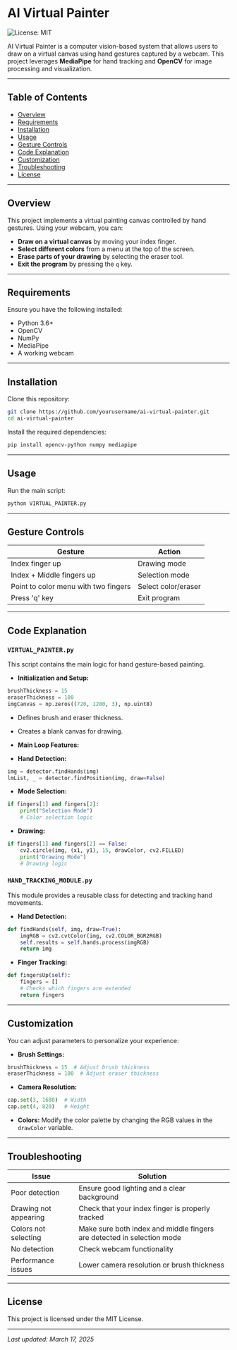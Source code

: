 # AI Virtual Painter

![License: MIT](https://img.shields.io/badge/License-MIT-yellow.svg)

AI Virtual Painter is a computer vision-based system that allows users to draw on a virtual canvas using hand gestures captured by a webcam. This project leverages **MediaPipe** for hand tracking and **OpenCV** for image processing and visualization.

---

## Table of Contents

- [Overview](#overview)
- [Requirements](#requirements)
- [Installation](#installation)
- [Usage](#usage)
- [Gesture Controls](#gesture-controls)
- [Code Explanation](#code-explanation)
- [Customization](#customization)
- [Troubleshooting](#troubleshooting)
- [License](#license)

---

## Overview

This project implements a virtual painting canvas controlled by hand gestures. Using your webcam, you can:

- **Draw on a virtual canvas** by moving your index finger.
- **Select different colors** from a menu at the top of the screen.
- **Erase parts of your drawing** by selecting the eraser tool.
- **Exit the program** by pressing the `q` key.

---

## Requirements

Ensure you have the following installed:

- Python 3.6+
- OpenCV
- NumPy
- MediaPipe
- A working webcam

---

## Installation

Clone this repository:

```bash
git clone https://github.com/yourusername/ai-virtual-painter.git
cd ai-virtual-painter
```

Install the required dependencies:

```bash
pip install opencv-python numpy mediapipe
```

---

## Usage

Run the main script:

```bash
python VIRTUAL_PAINTER.py
```

---

## Gesture Controls

| Gesture | Action |
|-----------------|------------------------|
| Index finger up | Drawing mode |
| Index + Middle fingers up | Selection mode |
| Point to color menu with two fingers | Select color/eraser |
| Press 'q' key | Exit program |

---

## Code Explanation

### `VIRTUAL_PAINTER.py`

This script contains the main logic for hand gesture-based painting.

- **Initialization and Setup:**
```python
brushThickness = 15
eraserThickness = 100
imgCanvas = np.zeros((720, 1280, 3), np.uint8)
```
- Defines brush and eraser thickness.
- Creates a blank canvas for drawing.

- **Main Loop Features:**

- **Hand Detection:**
```python
img = detector.findHands(img)
lmList, _ = detector.findPosition(img, draw=False)
```
- **Mode Selection:**
```python
if fingers[1] and fingers[2]:
    print("Selection Mode")
    # Color selection logic
```
- **Drawing:**
```python
if fingers[1] and fingers[2] == False:
    cv2.circle(img, (x1, y1), 15, drawColor, cv2.FILLED)
    print("Drawing Mode")
    # Drawing logic
```

### `HAND_TRACKING_MODULE.py`

This module provides a reusable class for detecting and tracking hand movements.

- **Hand Detection:**
```python
def findHands(self, img, draw=True):
    imgRGB = cv2.cvtColor(img, cv2.COLOR_BGR2RGB)
    self.results = self.hands.process(imgRGB)
    return img
```
- **Finger Tracking:**
```python
def fingersUp(self):
    fingers = []
    # Checks which fingers are extended
    return fingers
```

---

## Customization

You can adjust parameters to personalize your experience:

- **Brush Settings:**
```python
brushThickness = 15  # Adjust brush thickness
eraserThickness = 100  # Adjust eraser thickness
```
- **Camera Resolution:**
```python
cap.set(3, 1680)  # Width
cap.set(4, 820)   # Height
```
- **Colors:**
Modify the color palette by changing the RGB values in the `drawColor` variable.

---

## Troubleshooting

| Issue | Solution |
|------------------------|-----------------------------------------------|
| Poor detection | Ensure good lighting and a clear background |
| Drawing not appearing | Check that your index finger is properly tracked |
| Colors not selecting | Make sure both index and middle fingers are detected in selection mode |
| No detection | Check webcam functionality |
| Performance issues | Lower camera resolution or brush thickness |

---

## License

This project is licensed under the MIT License.

---

_Last updated: March 17, 2025_
